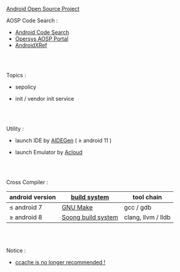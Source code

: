 [Android Open Source Project](https://source.android.com/)

AOSP Code Search :
- [Android Code Search](https://cs.android.com/)
- [Opersys AOSP Portal](https://aosp.opersys.com/)
- [AndroidXRef](http://androidxref.com/)

</br>
</br>

Topics :

- sepolicy

- init / vendor init service


</br>
</br>

Utility :

- launch IDE by [AIDEGen](./aidegen.md) ( ≥ android 11 )

- launch Emulator by [Acloud](https://android.googlesource.com/platform/tools/acloud/+/refs/heads/master/README.md)


</br>
</br>

Cross Compiler :

|android version| [build system](https://source.android.com/setup/build)   | tool chain |
|  ----  | ----  | --- |
| ≤ android 7  | [GNU Make](https://www.gnu.org/software/make/) | gcc / gdb|
| ≥ android 8  | [Soong build system](https://android.googlesource.com/platform/build/soong/+/refs/heads/master/README.md) | clang, llvm / lldb |


</br>
</br>

Notice :

- [ccache is no longer recommended !](https://stackoverflow.com/questions/59811821/how-to-use-ccache-to-speed-up-compiling-of-aosp)